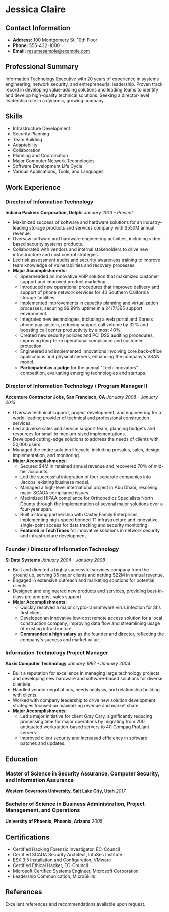 # Jessica Claire

## Contact Information
- **Address:** 100 Montgomery St, 10th Floor
- **Phone:** 555-432-1000
- **Email:** resumesample@example.com

## Professional Summary
Information Technology Executive with 20 years of experience in systems engineering, network security, and entrepreneurial leadership. Proven track record in developing value-adding solutions and leading teams to identify and develop high-quality technical solutions. Seeking a director-level leadership role in a dynamic, growing company.

## Skills
- Infrastructure Development
- Security Planning
- Team Building
- Adaptability
- Collaboration
- Planning and Coordination
- Major Computer Network Technologies
- Software Development Life Cycle
- Various Applications, Tools, and Languages

## Work Experience

### Director of Information Technology
**Indiana Packers Corporation, Delphi**
*January 2013 - Present*
- Maximized success of software and hardware solutions for an industry-leading storage products and services company with $550M annual revenue.
- Oversaw software and hardware engineering activities, including video-based security systems products.
- Collaborated with vendors and internal stakeholders to drive new infrastructure and cost control strategies.
- Led risk assessment audits and security awareness training to improve team knowledge of vulnerabilities and recovery processes.
- **Major Accomplishments:**
  - Spearheaded an innovative VoIP solution that maximized customer support and improved product marketing.
  - Introduced new operational procedures that improved delivery and support of phone network services for 40 Southern California storage facilities.
  - Implemented improvements in capacity planning and virtualization processes, securing 99.99% uptime in a 24/7/365 support environment.
  - Integrated new technologies, including a web portal and Xpress phone pay system, reducing support call volume by 32% and boosting call center productivity by almost 40%.
  - Created new security policies and PCI DSS auditing procedures, improving long-term operational compliance and customer protection.
  - Engineered and implemented innovations involving core back-office applications and physical servers, enhancing the company's VSAN model.
  - **Participated as a judge** for the annual "Tech Innovators" competition, evaluating emerging technologies and startups.

### Director of Information Technology / Program Manager II
**Accenture Contractor Jobs, San Francisco, CA**
*January 2008 - January 2013*
- Oversaw technical support, project development, and engineering for a world-leading provider of technical and professional construction services.
- Led a diverse sales and service support team, planning budgets and resources for small to medium-sized implementations.
- Developed cutting-edge solutions to address the needs of clients with 50,000 users.
- Managed the entire solution lifecycle, including presales, sales, design, implementation, and monitoring.
- **Major Accomplishments:**
  - Secured $4M in retained annual revenue and recovered 70% of mid-tier accounts.
  - Led the successful integration of four separate companies into Jacobs' existing business model.
  - Managed a high-level international project in Abu Dhabi, resolving major SCADA compliance issues.
  - Maximized HIPAA compliance for Orthopedics Specialists North County through the implementation of several major solutions over a four-year span.
  - Built a strong partnership with Caster Family Enterprises, implementing high-speed bonded T1 infrastructure and innovative single-point access for data tracking and security monitoring.
  - **Featured in TechTimes** for innovative solutions in network security and infrastructure development.

### Founder / Director of Information Technology
**SI Data Systems**
*January 2004 - January 2008*
- Built and directed a highly successful services company from the ground up, serving 35 major clients and netting $22M in annual revenue.
- Engaged in extensive outreach and marketing solutions for potential clients.
- Designed and engineered new products and services, providing best-in-class pre and post-sales support.
- **Major Accomplishments:**
  - Quickly resolved a major crypto-ransomware virus infection for SI's first client.
  - Developed an innovative low-cost remote access solution for a local construction company, improving data flow and streamlining usage of existing infrastructure.
  - **Commanded a high salary** as the founder and director, reflecting the company's success and market value.

### Information Technology Project Manager
**Axxis Computer Technology**
*January 1997 - January 2004*
- Built a reputation for excellence in managing large technology projects and developing new hardware and software-based solutions for diverse clientele.
- Handled vendor negotiations, needs analysis, and relationship building with clients.
- Worked with company leadership to drive new solution development strategies focused on maximizing revenue and market share.
- **Major Accomplishments:**
  - Led a major initiative for client Gray Cary, significantly reducing processing time for major operations by migrating from 200 antiquated workstation-based servers to 40 Compaq ProLiant servers.
  - Improved client security and increased efficiency in software patches and updates.

## Education

### Master of Science in Security Assurance, Computer Security, and Information Assurance
**Western Governors University, Salt Lake City, Utah**
*2017*

### Bachelor of Science in Business Administration, Project Management, and Operations
**University of Phoenix, Phoenix, Arizona**
*2005*

## Certifications
- Certified Hacking Forensic Investigator, EC-Council
- Certified SCADA Security Architect, InfoSec Institute
- ESX 3.5 Installation and Configuration, VMware
- Certified Ethical Hacker, EC-Council
- Microsoft Certified Systems Engineer, Microsoft Corporation
- Leadership Communication, MicroSkills

## References
Excellent references and recommendations available upon request.